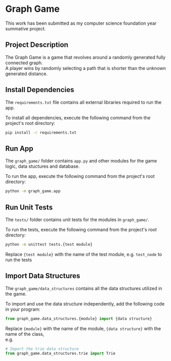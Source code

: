 # Graph Game
This work has been submitted as my computer science foundation year summative project.

## Project Description
The Graph Game is a game that revolves around a randomly generated fully connected graph. <br>
A player wins by randomly selecting a path that is shorter than the unknown generated distance.

## Install Dependencies
The `requirements.txt` file contains all external libraries required to run the app.

To install all dependencies, execute the following command from the project's root directory:
```bash
pip install -r requirements.txt
```

## Run App
The `graph_game/` folder contains `app.py` and other modules for the game logic, data stuctures and database.

To run the app, execute the following command from the project's root directory:
```bash
python -m graph_game.app
```

## Run Unit Tests
The `tests/` folder contains unit tests for the modules in `graph_game/`.

To run the tests, execute the following command from the project's root directory:
```bash
python -m unittest tests.{test module}
```
Replace `{test module}` with the name of the test module, e.g. `test_node` to run the tests 

## Import Data Structures
The `graph_game/data_structures` contains all the data structures utilized in the game.

To import and use the data structure independently, add the following code in your program:
```python
from graph_game.data_structures.{module} import {data structure}
```
Replace `{module}` with the name of the module, `{data structure}` with the name of the class, <br>
e.g.
```python
# Import the trie data structure
from graph_game.data_structures.trie import Trie
```
